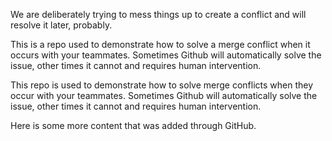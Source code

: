 We are deliberately trying to mess things up to create a conflict and will resolve it later, probably.

This is a repo used to demonstrate how to solve a merge conflict when it occurs with your teammates. Sometimes Github will automatically solve the issue, other times it cannot and requires human intervention.

This repo is used to demonstrate how to solve merge conflicts when they occur with your teammates. Sometimes Github will automatically solve the issue, other times it cannot and requires human intervention.


Here is some more content that was added through GitHub.

